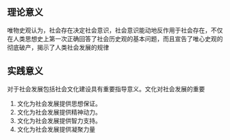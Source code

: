 ## 理论意义
唯物史观认为，社会存在决定社会意识，社会意识能动地反作用于社会存在，不仅在人类思想史上第一次正确回答了社会历史观的基本问题，而且宣告了唯心史观的彻底破产，揭示了人类社会发展的规律

## 实践意义
对于社会发展包括社会文化建设具有重要指导意义。文化对社会发展的重要
1. 文化为社会发展提供思想保证。
2. 文化为社会发展提供精神动力。
3. 文化为社会发展提供智力支持。
4. 文化为社会发展提供凝聚力量

